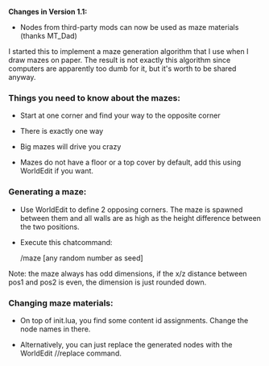 **Changes in Version 1.1:**

* Nodes from third-party mods can now be used as maze materials (thanks MT_Dad)

I started this to implement a maze generation algorithm that I use when I draw mazes on paper. The result is not exactly this algorithm since computers are apparently too dumb for it, but it's worth to be shared anyway.

### Things you need to know about the mazes:

- Start at one corner and find your way to the opposite corner

- There is exactly one way

- Big mazes will drive you crazy

- Mazes do not have a floor or a top cover by default, add this using WorldEdit if you want.


### Generating a maze:

- Use WorldEdit to define 2 opposing corners. The maze is spawned between them and all walls are as high as the height difference between the two positions.

- Execute this chatcommand:

    /maze [any random number as seed]


Note: the maze always has odd dimensions, if the x/z distance between pos1 and pos2 is even, the dimension is just rounded down.


### Changing maze materials:

- On top of init.lua, you find some content id assignments. Change the node names in there.

- Alternatively, you can just replace the generated nodes with the WorldEdit //replace command.

